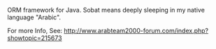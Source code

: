 ORM framework for Java.
Sobat means deeply sleeping in my native language "Arabic".

For more Info, See:
http://www.arabteam2000-forum.com/index.php?showtopic=215673